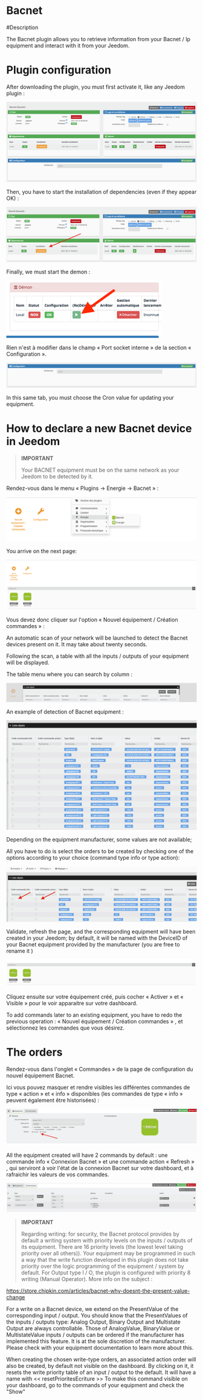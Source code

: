# Bacnet

#Description

The Bacnet plugin allows you to retrieve information from your Bacnet / Ip equipment and interact with it from your Jeedom.



# Plugin configuration

After downloading the plugin, you must first activate it, like any Jeedom plugin :

![config](../images/BacnetConfig.png)

Then, you have to start the installation of dependencies (even if they appear OK) :

![dependances](../images/BacnetDep.png)

Finally, we must start the demon :

![demon](../images/BacnetDemon.png)


Rien n'est à modifier dans le champ « Port socket interne » de la section « Configuration ».

![socket](../images/BacnetSocket.png)


In this same tab, you must choose the Cron value for updating your equipment.




# How to declare a new Bacnet device in Jeedom




>**IMPORTANT**
>
>Your BACNET equipment must be on the same network as your Jeedom to be detected by it.


Rendez-vous dans le menu « Plugins → Energie → Bacnet » :

![menu](../images/BacnetMenu.png)


You arrive on the next page:

![accueil](../images/BacnetAccueil.png)


Vous devez donc cliquer sur l'option « Nouvel équipement / Création commandes » :

An automatic scan of your network will be launched to detect the Bacnet devices present on it.
It may take about twenty seconds.

Following the scan, a table with all the inputs / outputs of your equipment will be displayed.

The table menu where you can search by column :

![indextab](../images/BacnetIndexTab.png)


An example of detection of Bacnet equipment :

![tableau](../images/BacnetTableau.png)

Depending on the equipment manufacturer, some values are not available; 

All you have to do is select the orders to be created by checking one of the options according to your choice (command type info or type action):

![check](../images/BacnetCheck.png)


Validate, refresh the page, and the corresponding equipment will have been created in your Jeedom; by default, it will be named with the DeviceID of your Bacnet equipment provided by the manufacturer (you are free to rename it )

![equip](../images/BacnetEquip.png)

 Cliquez ensuite sur votre équipement créé, puis cocher « Activer » et « Visible » pour le voir apparaitre sur votre dashboard.

To add commands later to an existing equipment, you have to redo the previous operation : « Nouvel équipement / Création commandes » , et sélectionnez les commandes que vous désirez.



# The orders


Rendez-vous dans l'onglet « Commandes » de la page de configuration du nouvel équipement Bacnet.

Ici vous pouvez masquer et rendre visibles les différentes commandes de type « action » et « info » disponibles (les commandes de type « info » peuvent également être historisées) :

![cmdVisible](../images/BacnetVisible.png)

All the equipment created will have 2 commands by default : une commande info « Connexion Bacnet » et une commande action « Refresh » , qui serviront à voir l'état de la connexion Bacnet sur votre dashboard, et à rafraichir les valeurs de vos commandes.

![cmdBase](../images/BacnetCmdBase.png)





>**IMPORTANT**
>
>Regarding writing: for security, the Bacnet protocol provides by default a writing system with priority levels on the inputs / outputs of its equipment.
There are 16 priority levels (the lowest level taking priority over all others)). Your equipment may be programmed in such a way that the write function developed in this plugin does not take priority over the logic programming of the equipment / system by default.
For Output type I / O, the plugin is configured with priority 8 writing (Manual Operator).
More info on the subject :

https://store.chipkin.com/articles/bacnet-why-doesnt-the-present-value-change

For a write on a Bacnet device, we extend on the PresentValue of the corresponding input / output.
You should know that the PresentValues of the inputs / outputs type: Analog Output, Binary Output and Multistate Output are always controllable.
Those of AnalogValue, BinaryValue or MultistateValue inputs / outputs can be ordered if the manufacturer has implemented this feature. It is at the sole discretion of the manufacturer. Please check with your equipment documentation to learn more about this.




When creating the chosen write-type orders, an associated action order will also be created, by default not visible on the dashboard.
By clicking on it, it resets the write priority table of an input / output to the default. 
It will have a name with << resetPrioritesEcriture >>
To make this command visible on your dashboard, go to the commands of your equipment and check the "Show"
